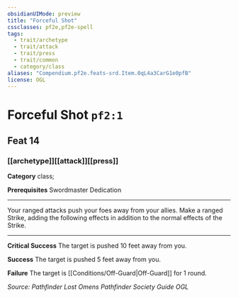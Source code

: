 ```yaml
---
obsidianUIMode: preview
title: "Forceful Shot"
cssclasses: pf2e,pf2e-spell
tags:
  - trait/archetype
  - trait/attack
  - trait/press
  - trait/common
  - category/class
aliases: "Compendium.pf2e.feats-srd.Item.0qL4a3CarG1e0pfB"
license: OGL
---
```

# Forceful Shot `pf2:1`
## Feat 14
### [[archetype]][[attack]][[press]]

**Category** class; 



**Prerequisites** Swordmaster Dedication
* * *
Your ranged attacks push your foes away from your allies. Make a ranged Strike, adding the following effects in addition to the normal effects of the Strike.

* * *

**Critical Success** The target is pushed 10 feet away from you.

**Success** The target is pushed 5 feet away from you.

**Failure** The target is [[Conditions/Off-Guard|Off-Guard]] for 1 round.

*Source: Pathfinder Lost Omens Pathfinder Society Guide*
*OGL*